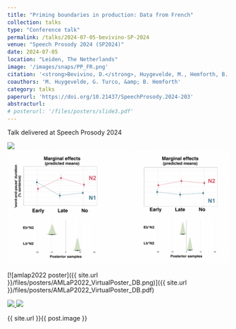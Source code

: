 ```yaml
---
title: "Priming boundaries in production: Data from French"
collection: talks
type: "Conference talk"
permalink: /talks/2024-07-05-bevivino-SP-2024
venue: "Speech Prosody 2024 (SP2024)"
date: 2024-07-05
location: "Leiden, The Netherlands"
image: '/images/snaps/PP_FR.png'
citation: '<strong>Bevivino, D.</strong>, Huygevelde, M., Hemforth, B., &amp; Turco, G. (2024). Priming boundaries in production: Data from French. <em>12th International Conference on Speech Prosody. Special Session on Advances in studies on prosodic planning</em>. Leiden, The Netherlands.'
coauthors: 'M. Huygevelde, G. Turco, &amp; B. Hemforth'
category: talks
paperurl: 'https://doi.org/10.21437/SpeechProsody.2024-203'
abstracturl: 
# posterurl: '/files/posters/slide3.pdf'
---
```


Talk delivered at Speech Prosody 2024

<div class="archive__item-teaser"><img src="{{ site.baseurl }}/images/snaps/PP_FR.png"></div>

<div class="archive__item-teaser">
    <img src="/images/snaps/PP_FR.png">
      </div>


[![amlap2022 poster]({{ site.url }}/files/posters/AMLaP2022_VirtualPoster_DB.png)]({{ site.url }}/files/posters/AMLaP2022_VirtualPoster_DB.pdf)


<a href="{{ site.url }}/files/posters/AMLaP2022_VirtualPoster_DB.pdf" target="_blank">
  <img src="{{ site.url }}/images/snaps/PP_FR.png" style="max-width:100%;">
</a>

<a href="{{ site.url }}/files/posters/AMLaP2022_VirtualPoster_DB.pdf" target="_blank">
  <img src="{{ site.url }}/files/posters/AMLaP2022_VirtualPoster_DB.png" style="max-width:100%;">
</a>

<!-- ADD REVISED VERSION!!!!! -->

{{ site.url }}{{ post.image }}